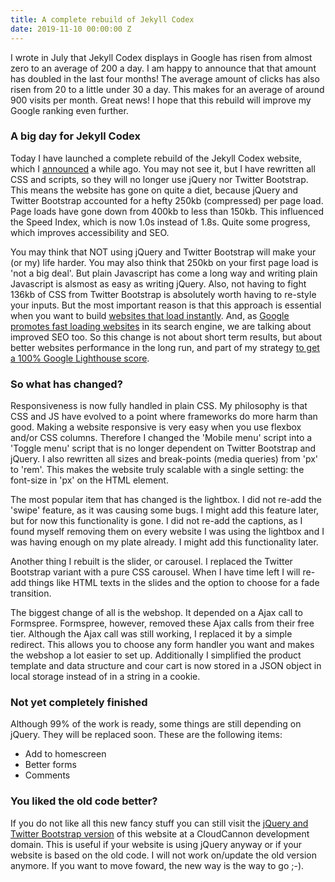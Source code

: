```yaml
---
title: A complete rebuild of Jekyll Codex
date: 2019-11-10 00:00:00 Z
---
```


I wrote in July that Jekyll Codex displays in Google has risen from almost zero to an average of 200 a day. I am happy to announce that that amount has doubled in the last four months! The average amount of clicks has also risen from 20 to a little under 30 a day. This makes for an average of around 900 visits per month. Great news! I hope that this rebuild will improve my Google ranking even further.

### A big day for Jekyll Codex

Today I have launched a complete rebuild of the Jekyll Codex website, which I [announced](/blog/ditching-jquery-and-twitter-bootstrap/) a while ago. You may not see it, but I have rewritten all CSS and scripts, so they will no longer use jQuery nor Twitter Bootstrap. This means the website has gone on quite a diet, because jQuery and Twitter Bootstrap accounted for a hefty 250kb (compressed) per page load. Page loads have gone down from 400kb to less than 150kb. This influenced the Speed Index, which is now 1.0s instead of 1.8s. Quite some progress, which improves accessibility and SEO.

You may think that NOT using jQuery and Twitter Bootstrap will make your (or my) life harder. You may also think that 250kb on your first page load is 'not a big deal'. But plain Javascript has come a long way and writing plain Javascript is alsmost as easy as writing jQuery. Also, not having to fight 136kb of CSS from Twitter Bootstrap is absolutely worth having to re-style your inputs. But the most important reason is that this approach is essential when you want to build [websites that load instantly](https://www.usecue.com/blog/websites-that-load-instantly/). And, as [Google promotes fast loading websites](https://www.usecue.com/blog/google-will-shame-slow-websites/) in its search engine, we are talking about improved SEO too. So this change is not about short term results, but about better websites performance in the long run, and part of my strategy [to get a 100% Google Lighthouse score](https://www.usecue.com/blog/how-to-get-a-100-google-lighthouse-score/).

### So what has changed? 

Responsiveness is now fully handled in plain CSS. My philosophy is that CSS and JS have evolved to a point where frameworks do more harm than good. Making a website responsive is very easy when you use flexbox and/or CSS columns. Therefore I changed the 'Mobile menu' script into a 'Toggle menu' script that is no longer dependent on Twitter Bootstrap and jQuery. I also rewritten all sizes and break-points (media queries) from 'px' to 'rem'. This makes the website truly scalable with a single setting: the font-size in 'px' on the HTML element.

The most popular item that has changed is the lightbox. I did not re-add the 'swipe' feature, as it was causing some bugs. I might add this feature later, but for now this functionality is gone. I did not re-add the captions, as I found myself removing them on every website I was using the lightbox and I was having enough on my plate already. I might add this functionality later. 

Another thing I rebuilt is the slider, or carousel. I replaced the Twitter Bootstrap variant with a pure CSS carousel. When I have time left I will re-add things like HTML texts in the slides and the option to choose for a fade transition. 

The biggest change of all is the webshop. It depended on a Ajax call to Formspree. Formspree, however, removed these Ajax calls from their free tier. Although the Ajax call was still working, I replaced it by a simple redirect. This allows you to choose any form handler you want and makes the webshop a lot easier to set up. Additionally I simplified the product template and data structure and cour cart is now stored in a JSON object in local storage instead of in a string in a cookie.

### Not yet completely finished

Although 99% of the work is ready, some things are still depending on jQuery. They will be replaced soon. These are the following items:

- Add to homescreen
- Better forms
- Comments

### You liked the old code better?

If you do not like all this new fancy stuff you can still visit the [jQuery and Twitter Bootstrap version](https://fresh-butterfly.cloudvent.net) of this website at a CloudCannon development domain. This is useful if your website is using jQuery anyway or if your website is based on the old code. I will not work on/update the old version anymore. If you want to move foward, the new way is the way to go ;-).
